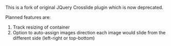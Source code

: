 This is a fork of original JQuery Crosslide plugin which is now deprecated.

Planned features are:
1. Track resizing of container
2. Option to auto-assign images direction each image would slide from the different side (left-right or top-bottom)
